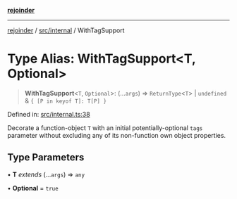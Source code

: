 [**rejoinder**](../../../README.md)

***

[rejoinder](../../../README.md) / [src/internal](../README.md) / WithTagSupport

# Type Alias: WithTagSupport\<T, Optional\>

> **WithTagSupport**\<`T`, `Optional`\>: (...`args`) => `ReturnType`\<`T`\> \| `undefined` & `{ [P in keyof T]: T[P] }`

Defined in: [src/internal.ts:38](https://github.com/Xunnamius/rejoinder/blob/03e489ef814eb76375bd7c5b909232208414323d/src/internal.ts#L38)

Decorate a function-object `T` with an initial potentially-optional `tags`
parameter without excluding any of its non-function own object properties.

## Type Parameters

• **T** *extends* (...`args`) => `any`

• **Optional** = `true`
